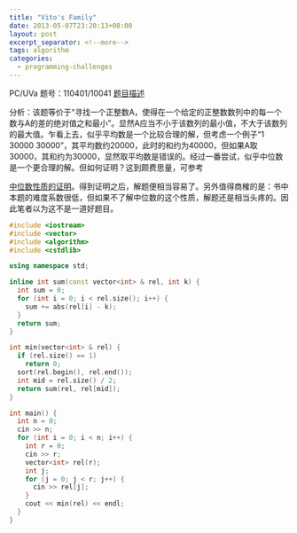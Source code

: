 ```yaml
---
title: "Vito's Family"
date: 2013-05-07T23:20:13+08:00
layout: post
excerpt_separator: <!--more-->
tags: algorithm
categories:
  - programming-challenges
---
```

PC/UVa 题号：110401/10041 <a href="http://uva.onlinejudge.org/index.php?option=com_onlinejudge&Itemid=8&page=show_problem&problem=982" target="_blank">题目描述</a>

分析：该题等价于“寻找一个正整数A，使得在一个给定的正整数数列中的每一个数与A的差的绝对值之和最小”。显然A应当不小于该数列的最小值，不大于该数列的最大值。乍看上去，似乎平均数是一个比较合理的解，但考虑一个例子“1 30000 30000”，其平均数约20000，此时的和约为40000，但如果A取30000，其和约为30000，显然取平均数是错误的。经过一番尝试，似乎中位数是一个更合理的解。<!--more-->但如何证明？这到颇费思量，可参考

<a href="http://wenku.baidu.com/view/375f42dc5022aaea998f0fea" target="_blank">中位数性质的证明</a>。得到证明之后，解题便相当容易了。另外值得商榷的是：书中本题的难度系数很低，但如果不了解中位数的这个性质，解题还是相当头疼的。因此笔者以为这不是一道好题目。

```cpp
#include <iostream>
#include <vector>
#include <algorithm>
#include <cstdlib>

using namespace std;

inline int sum(const vector<int> & rel, int k) {
  int sum = 0;
  for (int i = 0; i < rel.size(); i++) {
    sum += abs(rel[i] - k);
  }
  return sum;
}

int min(vector<int> & rel) {
  if (rel.size() == 1)
    return 0;
  sort(rel.begin(), rel.end());
  int mid = rel.size() / 2;
  return sum(rel, rel[mid]);
}

int main() {
  int n = 0;
  cin >> n;
  for (int i = 0; i < n; i++) {
    int r = 0;
    cin >> r;
    vector<int> rel(r);
    int j;
    for (j = 0; j < r; j++) {
      cin >> rel[j];
    }
    cout << min(rel) << endl;
  }
}
```

